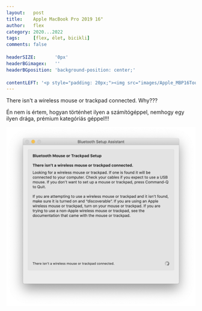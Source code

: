 ```yaml
---
layout:   post
title:    Apple MacBook Pro 2019 16"
author:   flex
category: 2020...2022
tags:     [flex, élet, bicikli]
comments: false

headerSIZE:       '0px'
headerBGimagex:   ''
headerBGposition: 'background-position: center;'

contentLEFT: '<p style="padding: 20px;"><img src="images/Apple_MBP16Touch-Silver-2019_nobg.png"></p>'
---
```


There isn't a wireless mouse or trackpad connected. Why???

Én nem is értem, hogyan történhet ilyen a számítógéppel, nemhogy egy ilyen drága, prémium kategóriás géppel!!!

<img src="images/Screenshot_2022-05-21_at_19.05.16.png">